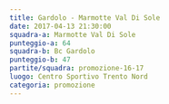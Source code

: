 ```yaml
---
title: Gardolo - Marmotte Val Di Sole
date: 2017-04-13 21:30:00
squadra-a: Marmotte Val Di Sole
punteggio-a: 64
squadra-b: Bc Gardolo
punteggio-b: 47
partite/squadra: promozione-16-17
luogo: Centro Sportivo Trento Nord
categoria: promozione
---
```

